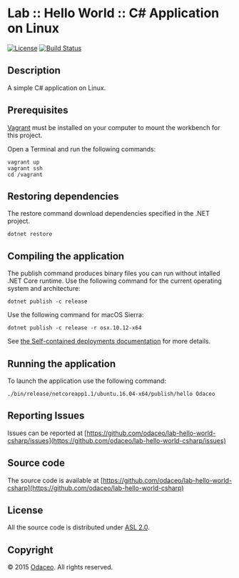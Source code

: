 # Lab :: Hello World :: C# Application on Linux

[![License](https://img.shields.io/github/license/odaceo/lab-hello-world-csharp.svg)](LICENSE)
[![Build Status](https://travis-ci.org/odaceo/lab-hello-world-csharp.svg)](https://travis-ci.org/odaceo/lab-hello-world-csharp)

## Description

A simple C# application on Linux.

## Prerequisites

[Vagrant](https://www.vagrantup.com/downloads.html) must be installed on your 
computer to mount the workbench for this project.

Open a Terminal and run the following commands:

```shell
vagrant up
vagrant ssh
cd /vagrant
```

## Restoring dependencies

The restore command download dependencies specified in the .NET project.

``` shell
dotnet restore
```

## Compiling the application

The publish command produces binary files you can run without intalled .NET Core runtime.
Use the following command for the current operating system and architecture:

``` shell
dotnet publish -c release
```

Use the following command for macOS Sierra:

``` shell
dotnet publish -c release -r osx.10.12-x64
```

See [the Self-contained deployments documentation](https://docs.microsoft.com/en-us/dotnet/articles/core/deploying/index#self-contained-deployments-scd) for more details.

## Running the application

To launch the application use the following command:

``` shell
./bin/release/netcoreapp1.1/ubuntu.16.04-x64/publish/hello Odaceo
```

## Reporting Issues

Issues can be reported at [https://github.com/odaceo/lab-hello-world-csharp/issues](https://github.com/odaceo/lab-hello-world-csharp/issues)

## Source code

The source code is available at [https://github.com/odaceo/lab-hello-world-csharp](https://github.com/odaceo/lab-hello-world-csharp)

## License

All the source code is distributed under [ASL 2.0](LICENSE).

## Copyright

© 2015 [Odaceo](http://odaceo.ch). All rights reserved.
